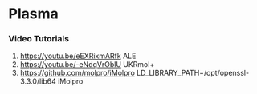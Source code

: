# Plasma


### Video Tutorials 
1. https://youtu.be/eEXRixmARfk ALE
2. https://youtu.be/-eNdqVrOblU UKRmol+
3. https://github.com/molpro/iMolpro LD_LIBRARY_PATH=/opt/openssl-3.3.0/lib64 iMolpro 
